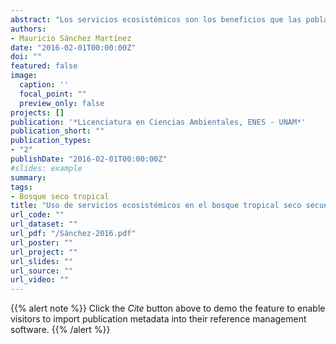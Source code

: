 ```yaml
---
abstract: "Los servicios ecosistémicos son los beneficios que las poblaciones humanas obtienen de los distintos ecosistemas; los bosques tropicales secos secundarios no son la excepción. Debido al incremento exponencial en las tasas de transformación de los bosques a nivel mundial, los bosques secundarios, aquellos que surgen posterior al abandono agropecuari o, serán muy probablemente los bosques del futuro, por lo que conocer los beneficios que obtenemos de ellos es crucial para generar sistemas de manejo alternativos encaminados al uso sustentable de estos socio-ecosistemas. Uno de los componentes de los servicios ecosistémicos que es pertinente documentar es el uso, que se define como la intersección entre la oferta potencial dada por el sistema biofísico, y la demanda dada por el sistema social. El objetivo principal de esta tesis fue documentar el componente de uso de servicios ecosistémicos en parcelas de bosque tropical seco secundario con distintas etapas sucesionales y de manejo (pastizal activo, cultivo activo, bosque en sucesión temprana, bosque en sucesión avanzada, bosque maduro) en la región de Chamela-Cuixmala. Se trabajo con actores ejidatarios cuya principal actividad económica es la agropecuaria, empleando sistemas de manejo extensivos para el ganado. Los instrumentos de investigación usados fueron la entrevista semiestructurada y una metodología mixta, que involucra técnicas de mapeo participativo y preferencias jerarquizadas sobre el uso relativo de los servicios ecosistémicos. Los servicios analizados fueron: forraje, agua para ganado, regulación del microclima, un paquete de seis productos múltiples y uno de siet e servicios culturales. Los resultados obtenidos mostraron que las parcelas estudiadas se pueden clasificar en cinco tipos que difieren en la proporción que ocupa cada etapa sucesional y de manejo. El uso del forraje se lleva a cabo mayoritariamente en coberturas de pastizal y se complementa con forraje obtenido de los bosques en sucesión temprana y avanzada durante la temporada húmeda. El uso de agua para ganado, se da en cuerpos de agua artificiales y naturales que se encuentran en pastizales seguidos por bosque maduros y cultivos. El uso de sombra se da en los pastizales, aunque la oferta potencial es mayor en el bosque maduro. En su mayoría el uso de los servicios múltiples se da en las etapas de bosque en sucesión avanzada y bosque maduro. En el caso de los servicios culturales, el uso se asocia mayormente a la cobertura de pastizal, sin embargo, también se asocian en los demás tipos de coberturas. Los resultados indican que el uso de servicios ecosistémicos es máximo en el pastizal , sin embargo las etapas avanzadas de la sucesión son utilizadas para servicios no disponibles en el pastizal. Los resultados mostraron congruencia en las metodologías empleadas y análisis elaborados; mostrando su efectividad como una metodología participativa para la evaluación y monitoreo del uso de los servicios ecosistémicos de la región, así como para su aplicabilidad en otros contextos. La información obtenida es una contribución empírica a la poca investigación sobre el uso de los servicios ecosistémicos en los bosques tropicales secos secundarios, y es un punto de partida para poder generar escenarios alternativos que involucren estrategias integrales y adaptativas de manejo, tomando en cuenta las dinámicas sucesionales del bosque tropical seco."
authors:
- Mauricio Sánchez Martínez
date: "2016-02-01T00:00:00Z"
doi: ""
featured: false
image:
  caption: ''
  focal_point: ""
  preview_only: false
projects: []
publication: '*Licenciatura en Ciencias Ambientales, ENES - UNAM*'
publication_short: ""
publication_types:
- "2"
publishDate: "2016-02-01T00:00:00Z"
#slides: example
summary: 
tags:
- Bosque seco tropical
title: "Uso de servicios ecosistémicos en el bosque tropical seco secundario de la región Chamela-Cuixmala, Jalisco, México"
url_code: ""
url_dataset: ""
url_pdf: "/Sánchez-2016.pdf"
url_poster: ""
url_project: ""
url_slides: ""
url_source: ""
url_video: ""
---
```


{{% alert note %}}
Click the *Cite* button above to demo the feature to enable visitors to import publication metadata into their reference management software.
{{% /alert %}}

